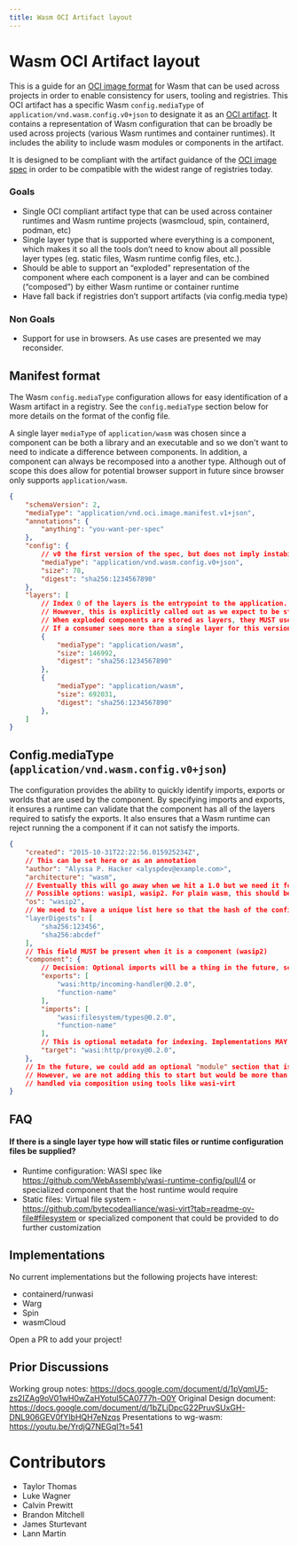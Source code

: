 ```yaml
---
title: Wasm OCI Artifact layout
---
```


# Wasm OCI Artifact layout

This is a guide for an [OCI image format](https://github.com/opencontainers/image-spec/tree/main) for Wasm that can be used across projects in order to enable consistency for users, tooling and registries. 
This OCI artifact has a specific Wasm `config.mediaType` of `application/vnd.wasm.config.v0+json` to designate it as an [OCI artifact](https://github.com/opencontainers/image-spec/blob/main/artifacts-guidance.md). 
It contains a representation of Wasm configuration that can be broadly be used across projects (various Wasm runtimes and container runtimes). 
It includes the ability to include wasm modules or components in the artifact.

It is designed to be compliant with the artifact guidance of the [OCI image spec](https://github.com/opencontainers/image-spec/blob/main/manifest.md#guidelines-for-artifact-usage) 
in order to be compatible with the widest range of registries today.
  
### Goals

- Single OCI compliant artifact type that can be used across container runtimes and Wasm runtime projects (wasmcloud, spin, containerd, podman, etc)
- Single layer type that is supported where everything is a component, which makes it so all the tools don’t need to know about all possible layer types (eg. static files, Wasm runtime config files, etc.).  
- Should be able to support an “exploded” representation of the component where each component is a layer and can be combined (“composed”) by either Wasm runtime or container runtime
- Have fall back if registries don’t support artifacts (via config.media type)

### Non Goals

- Support for use in browsers.  As use cases are presented we may reconsider.

## Manifest format

The Wasm `config.mediaType` configuration allows for easy identification of a Wasm artifact in a registry. See the `config.mediaType` section below for more details on the format of the config file. 

A single layer `mediaType` of `application/wasm` was chosen since a component can be both a library and an executable and so we don't want to need to indicate a difference between components. In addition, a component can always be recomposed into a another type. Although out of scope this does allow for potential browser support in future since browser only supports `application/wasm`.

```json
{
    "schemaVersion": 2,
    "mediaType": "application/vnd.oci.image.manifest.v1+json",
    "annotations": {
        "anything": "you-want-per-spec"
    },
    "config": {
        // v0 the first version of the spec, but does not imply instability
        "mediaType": "application/vnd.wasm.config.v0+json",
        "size": 78,
        "digest": "sha256:1234567890"
    },
    "layers": [
        // Index 0 of the layers is the entrypoint to the application. As we start using this, it is most likely that you’ll just have a single layer consisting of the composed component. 
        // However, this is explicitly called out as we expect to be storing "exploded" components in order to reuse/share layers. 
        // When exploded components are stored as layers, they MUST use content hash importing, but this is not officially part of this spec yet. 
        // If a consumer sees more than a single layer for this version of the spec, they should reject it 
        {
            "mediaType": "application/wasm",
            "size": 146992,
            "digest": "sha256:1234567890"
        },
        {
            "mediaType": "application/wasm",
            "size": 692031,
            "digest": "sha256:1234567890"
        },
    ]
}
```

## Config.mediaType (`application/vnd.wasm.config.v0+json`)

The configuration provides the ability to quickly identify imports, exports or worlds that are used by the component. By specifying imports and exports, 
it ensures a runtime can validate that the component has all of the layers required to satisfy the exports. It also ensures that a Wasm runtime can reject 
running the a component if it can not satisfy the imports.

```json
{
    "created": "2015-10-31T22:22:56.015925234Z",
    // This can be set here or as an annotation
    "author": "Alyssa P. Hacker <alyspdev@example.com>",
    "architecture": "wasm",
    // Eventually this will go away when we hit a 1.0 but we need it for now
    // Possible options: wasip1, wasip2. For plain wasm, this should be wasip1 as this must match a GOOS value and it doesn’t have one for plain Wasm
    "os": "wasip2",
    // We need to have a unique list here so that the hash of the config (used as the ID) is unique every time (https://github.com/opencontainers/image-spec/pull/1173). These are just the digests of the layers in the same order
    "layerDigests": [
        "sha256:123456",
        "sha256:abcdef"
    ],
    // This field MUST be present when it is a component (wasip2)
    "component": {
        // Decision: Optional imports will be a thing in the future, so when that happens we will add an additional field called "optional_imports"
        "exports": [
            "wasi:http/incoming-handler@0.2.0",
            "function-name"
        ],
        "imports": [
            "wasi:filesystem/types@0.2.0",
            "function-name"
        ],
        // This is optional metadata for indexing. Implementations MAY use this information to fetch other data to inspect the specified world
        "target": "wasi:http/proxy@0.2.0",
    },
    // In the future, we could add an optional "module" section that is only present when the OS value is wasip1. This could carry additional config data or other options. 
    // However, we are not adding this to start but would be more than willing to add it in as concrete use cases emerge. For components, config and other data will be
    // handled via composition using tools like wasi-virt
}
```

## FAQ

#### If there is a single layer type how will static files or runtime configuration files be supplied?

- Runtime configuration: WASI spec like  https://github.com/WebAssembly/wasi-runtime-config/pull/4 or specialized component that the host runtime would require 
- Static files: Virtual file system - https://github.com/bytecodealliance/wasi-virt?tab=readme-ov-file#filesystem or specialized component that could be provided to do further customization

## Implementations
No current implementations but the following projects have interest:

- containerd/runwasi
- Warg
- Spin
- wasmCloud

Open a PR to add your project!

## Prior Discussions

Working group notes: https://docs.google.com/document/d/1pVqmU5-zs2IZAg9oV01wH0wZaHYotuI5CA0777h-O0Y
Original Design document: https://docs.google.com/document/d/1bZLjDpcG22PruvSUxGH-DNL906GEV0fYIbHQH7eNzqs
Presentations to wg-wasm: https://youtu.be/YrdjQ7NEGqI?t=541

# Contributors

- Taylor Thomas
- Luke Wagner
- Calvin Prewitt
- Brandon Mitchell
- James Sturtevant
- Lann Martin